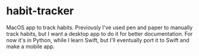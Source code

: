 # habit-tracker
MacOS app to track habits. Previously I've used pen and paper to
manually track habits, but I want a desktop app to do it
for better documentation. For now it's in Python, while I learn Swift,
but I'll eventually port it to Swift and make a mobile app.